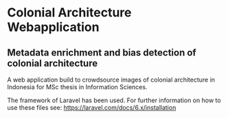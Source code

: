 # Colonial Architecture Webapplication 
## Metadata enrichment and bias detection of colonial architecture


A web application build to crowdsource images of colonial architecture in Indonesia for MSc thesis in Information Sciences.

The framework of Laravel has been used. For further information on how to use these files see:
https://laravel.com/docs/6.x/installation

